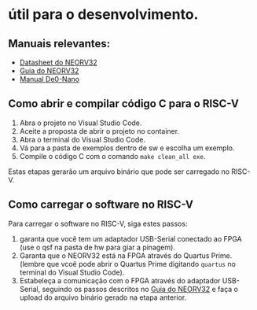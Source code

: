 # útil para o desenvolvimento.

## Manuais relevantes:

- [Datasheet do NEORV32](https://stnolting.github.io/neorv32/)
- [Guia do NEORV32](https://stnolting.github.io/neorv32/ug/)
- [Manual De0-Nano](../util/DE0_Nano_User_Manual.pdf)

## Como abrir e compilar código C para o RISC-V

1. Abra o projeto no Visual Studio Code.
2. Aceite a proposta de abrir o projeto no container.
3. Abra o terminal do Visual Studio Code.
4. Vá para a pasta de exemplos dentro de sw e escolha um exemplo.
5. Compile o código C com o comando `make clean_all exe`.

Estas etapas gerarão um arquivo binário que pode ser carregado no RISC-V.

## Como carregar o software no RISC-V

Para carregar o software no RISC-V, siga estes passos:

1. garanta que você tem um adaptador USB-Serial conectado ao FPGA (use o qsf na pasta de hw para giar a pinagem).
2. Garanta que o NEORV32 está na FPGA através do Quartus Prime. (lembre que vcoê pode abrir o Quartus Prime digitando `quartus` no terminal do Visual Studio Code).
3. Estabeleça a comunicação com o FPGA através do adaptador USB-Serial, seguindo os passos descritos no [Guia do NEORV32](https://stnolting.github.io/neorv32/ug/#_uploading_and_starting_of_a_binary_executable_image_via_uart) e faça o upload do arquivo binário gerado na etapa anterior.